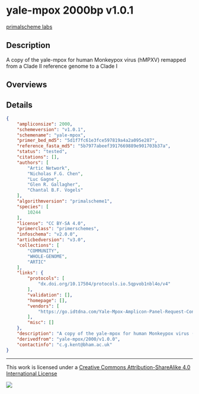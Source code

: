 # yale-mpox 2000bp v1.0.1

[primalscheme labs](https://labs.primalscheme.com/detail/yale-mpox/2000/v1.0.1)

## Description

A copy of the yale-mpox for human Monkeypox virus (hMPXV) remapped from a Clade II reference genome to a Clade I

## Overviews

## Details

```json
{
    "ampliconsize": 2000,
    "schemeversion": "v1.0.1",
    "schemename": "yale-mpox",
    "primer_bed_md5": "5d1f7fc61e3fce597819a4a2a095e287",
    "reference_fasta_md5": "5b7977abeef3917669889e901703b37a",
    "status": "tested",
    "citations": [],
    "authors": [
        "Artic Network",
        "Nicholas F.G. Chen",
        "Luc Gagne",
        "Glen R. Gallagher",
        "Chantal B.F. Vogels"
    ],
    "algorithmversion": "primalscheme1",
    "species": [
        10244
    ],
    "license": "CC BY-SA 4.0",
    "primerclass": "primerschemes",
    "infoschema": "v2.0.0",
    "articbedversion": "v3.0",
    "collections": [
        "COMMUNITY",
        "WHOLE-GENOME",
        "ARTIC"
    ],
    "links": {
        "protocols": [
            "dx.doi.org/10.17504/protocols.io.5qpvob1nbl4o/v4"
        ],
        "validation": [],
        "homepage": [],
        "vendors": [
            "https://go.idtdna.com/Yale-Mpox-Amplicon-Panel-Request-Consult.html"
        ],
        "misc": []
    },
    "description": "A copy of the yale-mpox for human Monkeypox virus (hMPXV) remapped from a Clade II reference genome to a Clade I",
    "derivedfrom": "yale-mpox/2000/v1.0.0",
    "contactinfo": "c.g.kent@bham.ac.uk"
}
```



------------------------------------------------------------------------

This work is licensed under a [Creative Commons Attribution-ShareAlike 4.0 International License](http://creativecommons.org/licenses/by-sa/4.0/) 

![](https://i.creativecommons.org/l/by-sa/4.0/88x31.png)